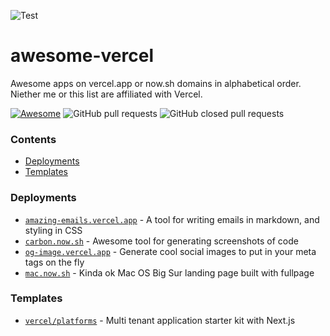 ![Test](https://og-image.vercel.app/**Awesome**%20Vercel.png?theme=light&md=1&fontSize=100px&images=https%3A%2F%2Fassets.vercel.com%2Fimage%2Fupload%2Ffront%2Fassets%2Fdesign%2Fvercel-triangle-black.svg&images=https%3A%2F%2Fgithub.com%2Fsindresorhus%2Fawesome%2Fraw%2Fmain%2Fmedia%2Flogo.svg)

# awesome-vercel
Awesome apps on vercel.app or now.sh domains in alphabetical order. Niether me or this list are affiliated with Vercel.

[![Awesome](https://awesome.re/badge.svg)](https://awesome.re)
![GitHub pull requests](https://img.shields.io/github/issues-pr/jacobhq/awesome-vercel)
![GitHub closed pull requests](https://img.shields.io/github/issues-pr-closed/jacobhq/awesome-vercel)

### Contents
- [Deployments](#deployments)
- [Templates](#templates)

### Deployments

- [`amazing-emails.vercel.app`](https://amazing-emails.vercel.app) - A tool for writing emails in markdown, and styling in CSS
- [`carbon.now.sh`](https://carbon.now.sh) - Awesome tool for generating screenshots of code
- [`og-image.vercel.app`](https://og-image.vercel.app/) - Generate cool social images to put in your meta tags on the fly
- [`mac.now.sh`](https://mac.now.sh) - Kinda ok Mac OS Big Sur landing page built with fullpage

### Templates

- [`vercel/platforms`](https://github.com/vercel/platforms) - Multi tenant application starter kit with Next.js
